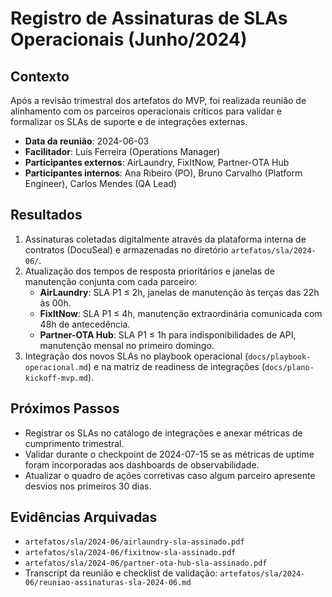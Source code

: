 # Registro de Assinaturas de SLAs Operacionais (Junho/2024)

## Contexto
Após a revisão trimestral dos artefatos do MVP, foi realizada reunião de alinhamento com os parceiros operacionais críticos para validar e formalizar os SLAs de suporte e de integrações externas.

- **Data da reunião**: 2024-06-03
- **Facilitador**: Luís Ferreira (Operations Manager)
- **Participantes externos**: AirLaundry, FixItNow, Partner-OTA Hub
- **Participantes internos**: Ana Ribeiro (PO), Bruno Carvalho (Platform Engineer), Carlos Mendes (QA Lead)

## Resultados
1. Assinaturas coletadas digitalmente através da plataforma interna de contratos (DocuSeal) e armazenadas no diretório `artefatos/sla/2024-06/`.
2. Atualização dos tempos de resposta prioritários e janelas de manutenção conjunta com cada parceiro:
   - **AirLaundry**: SLA P1 ≤ 2h, janelas de manutenção às terças das 22h às 00h.
   - **FixItNow**: SLA P1 ≤ 4h, manutenção extraordinária comunicada com 48h de antecedência.
   - **Partner-OTA Hub**: SLA P1 ≤ 1h para indisponibilidades de API, manutenção mensal no primeiro domingo.
3. Integração dos novos SLAs no playbook operacional (`docs/playbook-operacional.md`) e na matriz de readiness de integrações (`docs/plano-kickoff-mvp.md`).

## Próximos Passos
- Registrar os SLAs no catálogo de integrações e anexar métricas de cumprimento trimestral.
- Validar durante o checkpoint de 2024-07-15 se as métricas de uptime foram incorporadas aos dashboards de observabilidade.
- Atualizar o quadro de ações corretivas caso algum parceiro apresente desvios nos primeiros 30 dias.

## Evidências Arquivadas
- `artefatos/sla/2024-06/airlaundry-sla-assinado.pdf`
- `artefatos/sla/2024-06/fixitnow-sla-assinado.pdf`
- `artefatos/sla/2024-06/partner-ota-hub-sla-assinado.pdf`
- Transcript da reunião e checklist de validação: `artefatos/sla/2024-06/reuniao-assinaturas-sla-2024-06.md`
